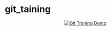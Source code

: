 # git_taining

<div align="center">
  <a href="https://www.youtube.com/watch?v=rnNl9VMwSyY"><img src="https://img.youtube.com/vi/rnNl9VMwSyY/0.jpg" alt="Git Traning Demo"></a>
</div>
